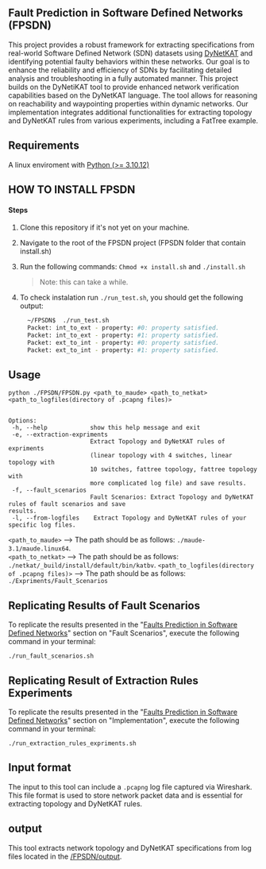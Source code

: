 
## Fault Prediction in Software Defined Networks (FPSDN)

This project provides a robust framework for extracting specifications from real-world Software Defined Network (SDN) datasets using [DyNetKAT](https://arxiv.org/abs/2102.10035) and identifying potential faulty behaviors within these networks. Our goal is to enhance the reliability and efficiency of SDNs by facilitating detailed analysis and troubleshooting in a fully automated manner. This project builds on the DyNetiKAT tool to provide enhanced network verification capabilities based on the DyNetKAT language. The tool allows for reasoning on reachability and waypointing properties within dynamic networks. Our implementation integrates additional functionalities for extracting topology and DyNetKAT rules from various experiments, including a FatTree example.

## Requirements
  
A linux enviroment with [Python (>= 3.10.12)](https://www.python.org/downloads/)

##  HOW TO INSTALL FPSDN

  #### Steps
  1. Clone this repository if it's not yet on your machine.
  2. Navigate to the root of the FPSDN project (FPSDN folder that contain install.sh)
  3. Run the following commands: `Chmod +x install.sh` and `./install.sh`
      > Note: this can take a while.
  4. To check instalation run `./run_test.sh`, you should get the following output:
  
      ```sh
        ~/FPSDN$  ./run_test.sh
        Packet: int_to_ext - property: #0: property satisfied.
        Packet: int_to_ext - property: #1: property satisfied.
        Packet: ext_to_int - property: #0: property satisfied.
        Packet: ext_to_int - property: #1: property satisfied.
      ```

## Usage

    python ./FPSDN/FPSDN.py <path_to_maude> <path_to_netkat> <path_to_logfiles(directory of .pcapng files)>
     
 
    Options:
     -h, --help            show this help message and exit
     -e, --extraction-expriments
                           Extract Topology and DyNetKAT rules of expriments
                           (linear topology with 4 switches, linear topology with
                           10 switches, fattree topology, fattree topology with
                           more complicated log file) and save results.
     -f, --fault_scenarios
                           Fault Scenarios: Extract Topology and DyNetKAT rules of fault scenarios and save                                 results.
     -l, --from-logfiles    Extract Topology and DyNetKAT rules of your specific log files.

`<path_to_maude>` --> The path should be as follows: `./maude-3.1/maude.linux64`. <br>
`<path_to_netkat>` --> The path should be as follows: `./netkat/_build/install/default/bin/katbv`.
`<path_to_logfiles(directory of .pcapng files)>` --> The path should be as follows: `./Expriments/Fault_Scenarios`


## Replicating Results of Fault Scenarios

To replicate the results presented in the "[Faults Prediction in Software Defined Networks](https://www.overleaf.com/read/qxhpvjvccdnf#7b3104)" section on "Fault Scenarios", execute the following command in your terminal:

    ./run_fault_scenarios.sh  




## Replicating Result of Extraction Rules Experiments
To replicate the results presented in the "[Faults Prediction in Software Defined Networks](https://www.overleaf.com/read/qxhpvjvccdnf#7b3104)" section on "Implementation", execute the following command in your terminal:

    ./run_extraction_rules_expriments.sh
    

## Input format

The input to this tool can include a `.pcapng` log file captured via Wireshark. This file format is used to store network packet data and is essential for extracting topology and DyNetKAT rules.
## output

This tool extracts network topology and DyNetKAT specifications from log files located in the [/FPSDN/output](/FPSDN/Expriments/).
